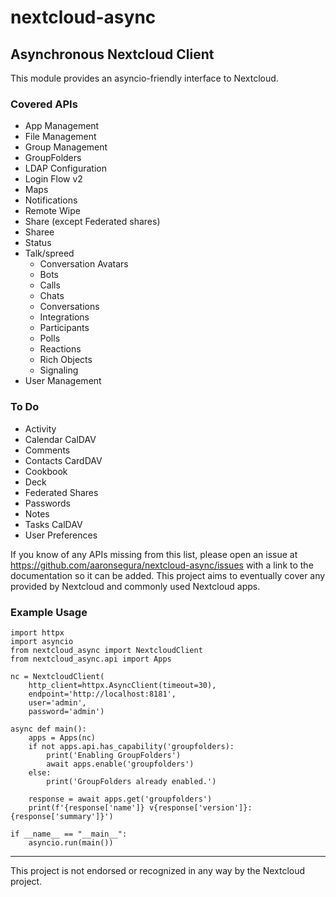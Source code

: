 # nextcloud-async
## Asynchronous Nextcloud Client

This module provides an asyncio-friendly interface to Nextcloud.

### Covered APIs
* App Management
* File Management
* Group Management
* GroupFolders
* LDAP Configuration
* Login Flow v2
* Maps
* Notifications
* Remote Wipe
* Share (except Federated shares)
* Sharee
* Status
* Talk/spreed
  * Conversation Avatars
  * Bots
  * Calls
  * Chats
  * Conversations
  * Integrations
  * Participants
  * Polls
  * Reactions
  * Rich Objects
  * Signaling
* User Management


### To Do
* Activity
* Calendar CalDAV
* Comments
* Contacts CardDAV
* Cookbook
* Deck
* Federated Shares
* Passwords
* Notes
* Tasks CalDAV
* User Preferences


If you know of any APIs missing from this list, please open an issue at
https://github.com/aaronsegura/nextcloud-async/issues with a link to
the documentation so it can be added.  This project aims to eventually
cover any provided by Nextcloud and commonly used Nextcloud apps.

### Example Usage
    import httpx
    import asyncio
    from nextcloud_async import NextcloudClient
    from nextcloud_async.api import Apps

    nc = NextcloudClient(
        http_client=httpx.AsyncClient(timeout=30),
        endpoint='http://localhost:8181',
        user='admin',
        password='admin')

    async def main():
        apps = Apps(nc)
        if not apps.api.has_capability('groupfolders):
            print('Enabling GroupFolders')
            await apps.enable('groupfolders')
        else:
            print('GroupFolders already enabled.')

        response = await apps.get('groupfolders')
        print(f'{response['name']} v{response['version']}: {response['summary']}')

    if __name__ == "__main__":
        asyncio.run(main())

----
This project is not endorsed or recognized in any way by the Nextcloud project.
